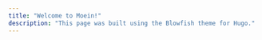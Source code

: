 ```yaml
---
title: "Welcome to Moein!"
description: "This page was built using the Blowfish theme for Hugo."
---
```

